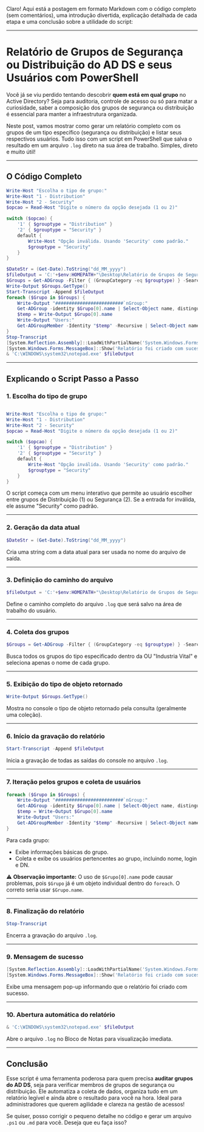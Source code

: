 Claro! Aqui está a postagem em formato Markdown com o código completo (sem comentários), uma introdução divertida, explicação detalhada de cada etapa e uma conclusão sobre a utilidade do script:

***

# Relatório de Grupos de Segurança ou Distribuição do AD DS e seus Usuários com PowerShell

Você já se viu perdido tentando descobrir **quem está em qual grupo** no Active Directory? Seja para auditoria, controle de acesso ou só para matar a curiosidade, saber a composição dos grupos de segurança ou distribuição é essencial para manter a infraestrutura organizada.

Neste post, vamos mostrar como gerar um relatório completo com os grupos de um tipo específico (segurança ou distribuição) e listar seus respectivos usuários. Tudo isso com um script em PowerShell que salva o resultado em um arquivo `.log` direto na sua área de trabalho. Simples, direto e muito útil!

***

## O Código Completo

```powershell
Write-Host "Escolha o tipo de grupo:"
Write-Host "1 - Distribution"
Write-Host "2 - Security"
$opcao = Read-Host "Digite o número da opção desejada (1 ou 2)"

switch ($opcao) {
    '1' { $grouptype = "Distribution" }
    '2' { $grouptype = "Security" }
    default {
        Write-Host "Opção inválida. Usando 'Security' como padrão."
        $grouptype = "Security"
    }
}

$DateStr = (Get-Date).ToString("dd_MM_yyyy")
$fileOutput = 'C:'+$env:HOMEPATH+"\Desktop\Relatório de Grupos de Segurança e Usuários do AD - '+$DateStr+'.log'"
$Groups = Get-ADGroup -Filter { (GroupCategory -eq $grouptype) } -SearchBase "OU=Industria Vital,DC=meudominio,DC=com,DC=br" -Properties * | Select-Object name 
Write-Output $Groups.GetType()
Start-Transcript -Append $fileOutput
foreach ($Grupo in $Groups) {
    Write-Output "#########################`nGroup:"
    Get-ADGroup -identity $Grupo[0].name | Select-Object name, distinguishedName, GroupCategory, GroupScope
    $temp = Write-Output $Grupo[0].name
    Write-Output "Users:"
    Get-ADGroupMember -Identity "$temp" -Recursive | Select-Object name, SamAccountName, distinguishedName
}
Stop-Transcript
[System.Reflection.Assembly]::LoadWithPartialName('System.Windows.Forms')
[System.Windows.Forms.MessageBox]::Show('Relatório foi criado com sucesso! Local do arquivo: '+$fileOutput,'PROCESSO CONCLUÍDO')
& 'C:\WINDOWS\system32\notepad.exe' $fileOutput
```

***

## Explicando o Script Passo a Passo

### 1. Escolha do tipo de grupo

```powershell

Write-Host "Escolha o tipo de grupo:"
Write-Host "1 - Distribution"
Write-Host "2 - Security"
$opcao = Read-Host "Digite o número da opção desejada (1 ou 2)"

switch ($opcao) {
    '1' { $grouptype = "Distribution" }
    '2' { $grouptype = "Security" }
    default {
        Write-Host "Opção inválida. Usando 'Security' como padrão."
        $grouptype = "Security"
    }
}
```

O script começa com um menu interativo que permite ao usuário escolher entre grupos de Distribuição (1) ou Segurança (2). Se a entrada for inválida, ele assume "Security" como padrão.

***

### 2. Geração da data atual

```powershell
$DateStr = (Get-Date).ToString("dd_MM_yyyy")
```

Cria uma string com a data atual para ser usada no nome do arquivo de saída.

***

### 3. Definição do caminho do arquivo

```powershell
$fileOutput = 'C:'+$env:HOMEPATH+"\Desktop\Relatório de Grupos de Segurança e Usuários do AD - '+$DateStr+'.log'"
```

Define o caminho completo do arquivo `.log` que será salvo na área de trabalho do usuário.

***

### 4. Coleta dos grupos

```powershell
$Groups = Get-ADGroup -Filter { (GroupCategory -eq $grouptype) } -SearchBase "OU=Industria Vital,DC=meudominio,DC=com,DC=br" -Properties * | Select-Object name 
```

Busca todos os grupos do tipo especificado dentro da OU "Industria Vital" e seleciona apenas o nome de cada grupo.

***

### 5. Exibição do tipo de objeto retornado

```powershell
Write-Output $Groups.GetType()
```

Mostra no console o tipo de objeto retornado pela consulta (geralmente uma coleção).

***

### 6. Início da gravação do relatório

```powershell
Start-Transcript -Append $fileOutput
```

Inicia a gravação de todas as saídas do console no arquivo `.log`.

***

### 7. Iteração pelos grupos e coleta de usuários

```powershell
foreach ($Grupo in $Groups) {
    Write-Output "#########################`nGroup:"
    Get-ADGroup -identity $Grupo[0].name | Select-Object name, distinguishedName, GroupCategory, GroupScope
    $temp = Write-Output $Grupo[0].name
    Write-Output "Users:"
    Get-ADGroupMember -Identity "$temp" -Recursive | Select-Object name, SamAccountName, distinguishedName
}
```

Para cada grupo:

*   Exibe informações básicas do grupo.
*   Coleta e exibe os usuários pertencentes ao grupo, incluindo nome, login e DN.

⚠️ **Observação importante:** O uso de `$Grupo[0].name` pode causar problemas, pois `$Grupo` já é um objeto individual dentro do `foreach`. O correto seria usar `$Grupo.name`.

***

### 8. Finalização do relatório

```powershell
Stop-Transcript
```

Encerra a gravação do arquivo `.log`.

***

### 9. Mensagem de sucesso

```powershell
[System.Reflection.Assembly]::LoadWithPartialName('System.Windows.Forms')
[System.Windows.Forms.MessageBox]::Show('Relatório foi criado com sucesso! Local do arquivo: '+$fileOutput,'PROCESSO CONCLUÍDO')
```

Exibe uma mensagem pop-up informando que o relatório foi criado com sucesso.

***

### 10. Abertura automática do relatório

```powershell
& 'C:\WINDOWS\system32\notepad.exe' $fileOutput
```

Abre o arquivo `.log` no Bloco de Notas para visualização imediata.

***

## Conclusão

Esse script é uma ferramenta poderosa para quem precisa **auditar grupos do AD DS**, seja para verificar membros de grupos de segurança ou distribuição. Ele automatiza a coleta de dados, organiza tudo em um relatório legível e ainda abre o resultado para você na hora. Ideal para administradores que querem agilidade e clareza na gestão de acessos!

Se quiser, posso corrigir o pequeno detalhe no código e gerar um arquivo `.ps1` ou `.md` para você. Deseja que eu faça isso?
